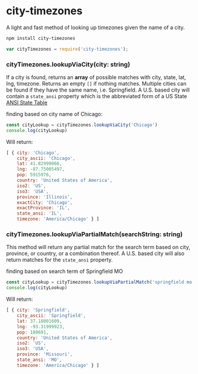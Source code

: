 # city-timezones

A light and fast method of looking up timezones given the name of a city.

```bash
npm install city-timezones
```

```javascript
var cityTimezones = require('city-timezones');
```

### cityTimezones.lookupViaCity(city: string)

If a city is found, returns an **array** of possible matches with city, state, lat, lng, timezone. Returns an empty `[]` if nothing matches. Multiple cities can be found if they have the same name, i.e. Springfield.
A U.S. based city will contain a `state_ansi` property which is the abbreviated form of a US State [ANSI State Table](https://www.census.gov/geo/reference/ansi_statetables.html)

finding based on city name of Chicago:
```javascript
const cityLookup = cityTimezones.lookupViaCity('Chicago')
console.log(cityLookup)
```
Will return:
```javascript
[ { city: 'Chicago',
    city_ascii: 'Chicago',
    lat: 41.82999066,
    lng: -87.75005497,
    pop: 5915976,
    country: 'United States of America',
    iso2: 'US',
    iso3: 'USA',
    province: 'Illinois',
    exactCity: 'Chicago',
    exactProvince: 'IL',
    state_ansi: 'IL',
    timezone: 'America/Chicago' } ]
```

### cityTimezones.lookupViaPartialMatch(searchString: string)

This method will return any partial match for the search term based on city, province, or country, or a combination thereof. A U.S. based city will also return matches for the `state_ansi` property.

finding based on search term of Springfield MO
```javascript
const cityLookup = cityTimezones.lookupViaPartialMatch('springfield mo')
console.log(cityLookup)
```
Will return:
```javascript
[ { city: 'Springfield',
    city_ascii: 'Springfield',
    lat: 37.18001609,
    lng: -93.31999923,
    pop: 180691,
    country: 'United States of America',
    iso2: 'US',
    iso3: 'USA',
    province: 'Missouri',
    state_ansi: 'MO',
    timezone: 'America/Chicago' } ]	
```